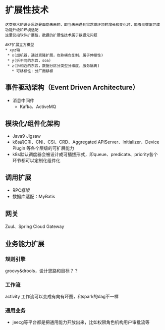 # 扩展性技术
```
这类技术的设计思路是面向未来的，即当未来遇到需求或环境的增长和变化时，能够高效率完成功能升级和环境适配
这里仅指软件扩展性，数据的扩展性技术属于数据元问题

AKF扩展立方模型
* xyz轴
 * x(加机器，通过克隆扩展，也称横向复制，属于伸缩性)
 * y(拆不同的东西，soa)
 * z(拆相近的东西，数据分区分类型分维度，服务隔离)
   * 可移植性：分厂商移植
```

## 事件驱动架构（Event Driven Architecture）
* 消息中间件
  * Kafka、ActiveMQ
  
## 模块化/组件化架构
* Java9 Jigsaw
* k8s的CRI、CNI、CSI、CRD、Aggregated APIServer、Initializer、Device Plugin 等各个层级的可扩展能力
* k8s默认调度器会被设计成可插拔形式，即queue、predicate、priority各个环节都可以定制化组件化

## 调用扩展
* RPC框架
* 数据库适配：MyBatis

## 网关
Zuul、Spring Cloud Gateway

## 业务能力扩展
### 规则引擎
groovy&drools，设计思路和目标？？
### 工作流
activity
工作流可以变成有向有环图，和spark的dag不一样
### 通用业务
* jeecg等平台都是把通用能力开放出来，比如权限角色机构用户审批流等
